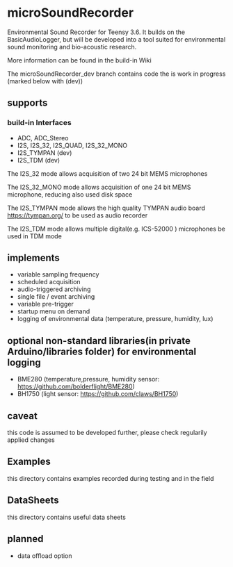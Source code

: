 


# microSoundRecorder
Environmental Sound Recorder for Teensy 3.6. It builds on the BasicAudioLogger, but will be developed into a tool suited for environmental sound monitoring and bio-acoustic research.

More information can be found in the build-in Wiki

The microSoundRecorder_dev branch contains code the is work in progress (marked below with (dev))

## supports 
### build-in Interfaces
- ADC, ADC_Stereo
- I2S, I2S_32, I2S_QUAD, I2S_32_MONO 
- I2S_TYMPAN (dev)
- I2S_TDM (dev)

The I2S_32 mode allows acquisition of two 24 bit MEMS microphones

The I2S_32_MONO mode allows acquisition of one 24 bit MEMS microphone, reducing also used disk space

The I2S_TYMPAN mode allows the high quality TYMPAN audio board https://tympan.org/ to be used as audio recorder

The I2S_TDM mode allows multiple digital(e.g. ICS-52000 ) microphones be used in TDM mode

## implements
- variable sampling frequency
- scheduled acquisition
- audio-triggered archiving
- single file / event archiving
- variable pre-trigger
- startup menu on demand
- logging of environmental data (temperature, pressure, humidity, lux)


## optional non-standard libraries(in private Arduino/libraries folder) for environmental logging
- BME280 (temperature,pressure, humidity sensor: https://github.com/bolderflight/BME280)
- BH1750 (light sensor: https://github.com/claws/BH1750)

## caveat
this code is assumed to be developed further, please check regularily applied changes

## Examples
this directory contains examples recorded during testing and in the field

## DataSheets
this directory contains useful data sheets

## planned
- data offload option

